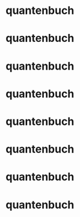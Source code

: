 # quantenbuch
# quantenbuch
# quantenbuch
# quantenbuch
# quantenbuch
# quantenbuch
# quantenbuch
# quantenbuch
